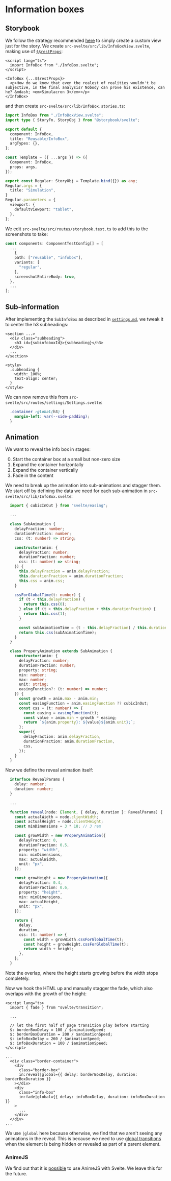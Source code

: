 # Information boxes

## Storybook

We follow the strategy recommended [here](https://stackoverflow.com/a/63710793) to simply create a custom view just for the story. We create `src-svelte/src/lib/InfoBoxView.svelte`, making use of [`$$restProps`](https://stackoverflow.com/a/62900378):

```svelte
<script lang="ts">
  import InfoBox from "./InfoBox.svelte";
</script>

<InfoBox {...$$restProps}>
  <p>How do we know that even the realest of realities wouldn't be subjective, in the final analysis? Nobody can prove his existence, can he? &mdash; <em>Simulacron 3</em></p>
</InfoBox>

```

and then create `src-svelte/src/lib/InfoBox.stories.ts`:

```ts
import InfoBox from "./InfoBoxView.svelte";
import type { StoryFn, StoryObj } from "@storybook/svelte";

export default {
  component: InfoBox,
  title: "Reusable/InfoBox",
  argTypes: {},
};

const Template = ({ ...args }) => ({
  Component: InfoBox,
  props: args,
});

export const Regular: StoryObj = Template.bind({}) as any;
Regular.args = {
  title: "Simulation",
}
Regular.parameters = {
  viewport: {
    defaultViewport: "tablet",
  },
};
```

We edit `src-svelte/src/routes/storybook.test.ts` to add this to the screenshots to take:

```ts
const components: ComponentTestConfig[] = [
  ...
    {
    path: ["reusable", "infobox"],
    variants: [
      "regular",
    ],
    screenshotEntireBody: true,
  },
  ...
];
```

## Sub-information

After implementing the `SubInfoBox` as described in [`settings.md`](/ui/settings.md), we tweak it to center the h3 subheadings:

```svelte
<section ...>
  <div class="subheading">
    <h3 id={subinfoboxId}>{subheading}</h3>
  </div>
  ...
</section>

<style>
  .subheading {
    width: 100%;
    text-align: center;
  }
</style>
```

We can now remove this from `src-svelte/src/routes/settings/Settings.svelte`:

```css
  .container :global(h3) {
    margin-left: var(--side-padding);
  }
```

## Animation

We want to reveal the info box in stages:

0. Start the container box at a small but non-zero size
1. Expand the container horizontally
2. Expand the container vertically
3. Fade in the content

We need to break up the animation into sub-animations and stagger them. We start off by defining the data we need for each sub-animation in `src-svelte/src/lib/InfoBox.svelte`:

```ts
  import { cubicInOut } from "svelte/easing";

  ...

  class SubAnimation {
    delayFraction: number;
    durationFraction: number;
    css: (t: number) => string;

    constructor(anim: {
      delayFraction: number;
      durationFraction: number;
      css: (t: number) => string;
    }) {
      this.delayFraction = anim.delayFraction;
      this.durationFraction = anim.durationFraction;
      this.css = anim.css;
    }

    cssForGlobalTime(t: number) {
      if (t < this.delayFraction) {
        return this.css(0);
      } else if (t > this.delayFraction + this.durationFraction) {
        return this.css(1);
      }

      const subAnimationTime = (t - this.delayFraction) / this.durationFraction;
      return this.css(subAnimationTime);
    }
  }

  class ProperyAnimation extends SubAnimation {
    constructor(anim: {
      delayFraction: number;
      durationFraction: number;
      property: string;
      min: number;
      max: number;
      unit: string;
      easingFunction?: (t: number) => number;
    }) {
      const growth = anim.max - anim.min;
      const easingFunction = anim.easingFunction ?? cubicInOut;
      const css = (t: number) => {
        const easing = easingFunction(t);
        const value = anim.min + growth * easing;
        return `${anim.property}: ${value}${anim.unit};`;
      };
      super({
        delayFraction: anim.delayFraction,
        durationFraction: anim.durationFraction,
        css,
      });
    }
  }
```

Now we define the reveal animation itself:

```ts
  interface RevealParams {
    delay: number;
    duration: number;
  }

  ...

  function reveal(node: Element, { delay, duration }: RevealParams) {
    const actualWidth = node.clientWidth;
    const actualHeight = node.clientHeight;
    const minDimensions = 3 * 18; // 3 rem

    const growWidth = new ProperyAnimation({
      delayFraction: 0,
      durationFraction: 0.5,
      property: "width",
      min: minDimensions,
      max: actualWidth,
      unit: "px",
    });

    const growHeight = new ProperyAnimation({
      delayFraction: 0.4,
      durationFraction: 0.6,
      property: "height",
      min: minDimensions,
      max: actualHeight,
      unit: "px",
    });

    return {
      delay,
      duration,
      css: (t: number) => {
        const width = growWidth.cssForGlobalTime(t);
        const height = growHeight.cssForGlobalTime(t);
        return width + height;
      },
    };
  }
```

Note the overlap, where the height starts growing before the width stops completely.

Now we hook the HTML up and manually stagger the fade, which also overlaps with the growth of the height:

```svelte
<script lang="ts>
  import { fade } from "svelte/transition";

  ...

  // let the first half of page transition play before starting
  $: borderBoxDelay = 100 / $animationSpeed;
  $: borderBoxDuration = 200 / $animationSpeed;
  $: infoBoxDelay = 260 / $animationSpeed;
  $: infoBoxDuration = 100 / $animationSpeed;
</script>

...
  <div class="border-container">
    <div
      class="border-box"
      in:reveal|global={{ delay: borderBoxDelay, duration: borderBoxDuration }}
    ></div>
    <div
      class="info-box"
      in:fade|global={{ delay: infoBoxDelay, duration: infoBoxDuration }}
    >
      ...
    </div>
  </div>
...
```

We use `|global` here because otherwise, we find that we aren't seeing any animations in the reveal. This is because we need to use [global transitions](https://svelte.dev/tutorial/global-transitions) when the element is being hidden or revealed as part of a parent element.

### AnimeJS

We find out that it is [possible](https://dev.to/manyeya/custom-transitions-and-staggered-transitions-in-svelte-with-animejs-plm) to use AnimeJS with Svelte. We leave this for the future.
